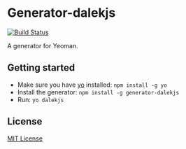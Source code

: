 # Generator-dalekjs
[![Build Status](https://secure.travis-ci.org/dalekjs/generator-dalekjs.png?branch=master)](https://travis-ci.org/dalekjs/generator-dalekjs)

A generator for Yeoman.

## Getting started
- Make sure you have [yo](https://github.com/yeoman/yo) installed:
    `npm install -g yo`
- Install the generator: `npm install -g generator-dalekjs`
- Run: `yo dalekjs`

## License
[MIT License](http://en.wikipedia.org/wiki/MIT_License)
